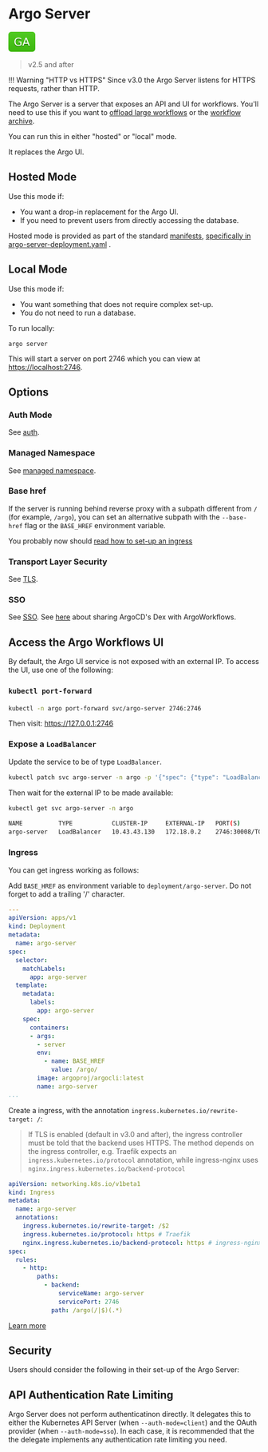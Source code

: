 # Argo Server

![GA](assets/ga.svg)

> v2.5 and after

!!! Warning "HTTP vs HTTPS"
    Since v3.0 the Argo Server listens for HTTPS requests, rather than HTTP.

The Argo Server is a server that exposes an API and UI for workflows. You'll need to use this if you want to [offload large workflows](offloading-large-workflows.md) or the [workflow archive](workflow-archive.md).

You can run this in either "hosted" or "local" mode.

It replaces the Argo UI.

## Hosted Mode

Use this mode if:

* You want a drop-in replacement for the Argo UI.
* If you need to prevent users from directly accessing the database.

Hosted mode is provided as part of the standard [manifests](https://github.com/argoproj/argo-workflows/blob/master/manifests), [specifically in argo-server-deployment.yaml](https://github.com/argoproj/argo-workflows/blob/master/manifests/base/argo-server/argo-server-deployment.yaml) .

## Local Mode

Use this mode if:

* You want something that does not require complex set-up.
* You do not need to run a database.

To run locally:

```
argo server
```

This will start a server on port 2746 which you can view at [https://localhost:2746](https://localhost:2746).


## Options

### Auth Mode

See [auth](argo-server-auth-mode.md).

### Managed Namespace

See [managed namespace](managed-namespace.md).

### Base href

If the server is running behind reverse proxy with a subpath different from `/` (for example, 
`/argo`), you can set an alternative subpath with the `--base-href` flag or the `BASE_HREF` 
environment variable.

You probably now should [read how to set-up an ingress](#ingress)

### Transport Layer Security

See [TLS](tls.md).

### SSO 

See [SSO](argo-server-sso.md). See [here](argo-server-sso-argocd.md) about sharing ArgoCD's Dex with ArgoWorkflows.

## Access the Argo Workflows UI

By default, the Argo UI service is not exposed with an external IP. To access the UI, use one of the
following:

### `kubectl port-forward`

```sh
kubectl -n argo port-forward svc/argo-server 2746:2746
```

Then visit: https://127.0.0.1:2746


### Expose a `LoadBalancer`

Update the service to be of type `LoadBalancer`.

```sh
kubectl patch svc argo-server -n argo -p '{"spec": {"type": "LoadBalancer"}}'
```

Then wait for the external IP to be made available:

```sh
kubectl get svc argo-server -n argo
```
```sh
NAME          TYPE           CLUSTER-IP     EXTERNAL-IP   PORT(S)          AGE
argo-server   LoadBalancer   10.43.43.130   172.18.0.2    2746:30008/TCP   18h
```

### Ingress

You can get ingress working as follows:

Add `BASE_HREF` as environment variable to `deployment/argo-server`. Do not forget to add a trailing '/' character.


```yaml
---
apiVersion: apps/v1
kind: Deployment
metadata:
  name: argo-server
spec:
  selector:
    matchLabels:
      app: argo-server
  template:
    metadata:
      labels:
        app: argo-server
    spec:
      containers:
      - args:
        - server
        env:
          - name: BASE_HREF
            value: /argo/
        image: argoproj/argocli:latest
        name: argo-server
...
```

Create a ingress, with the annotation `ingress.kubernetes.io/rewrite-target: /`:

>If TLS is enabled (default in v3.0 and after), the ingress controller must be told
>that the backend uses HTTPS. The method depends on the ingress controller, e.g.
>Traefik expects an `ingress.kubernetes.io/protocol` annotation, while ingress-nginx
>uses `nginx.ingress.kubernetes.io/backend-protocol`

```yaml
apiVersion: networking.k8s.io/v1beta1
kind: Ingress
metadata:
  name: argo-server
  annotations:
    ingress.kubernetes.io/rewrite-target: /$2
    ingress.kubernetes.io/protocol: https # Traefik
    nginx.ingress.kubernetes.io/backend-protocol: https # ingress-nginx
spec:
  rules:
    - http:
        paths:
          - backend:
              serviceName: argo-server
              servicePort: 2746
            path: /argo(/|$)(.*)
```

[Learn more](https://github.com/argoproj/argo-workflows/issues/3080)


## Security

Users should consider the following in their set-up of the Argo Server:

## API Authentication Rate Limiting

Argo Server does not perform authenticatinon directly. It delegates this to either the Kubernetes API Server (when `--auth-mode=client`) and the OAuth provider (when `--auth-mode=sso`). In each case, it is recommended that the the delegate implements any authentication rate limiting you need. 
